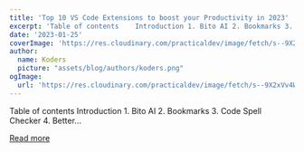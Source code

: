 ```yaml
---
title: 'Top 10 VS Code Extensions to boost your Productivity in 2023'
excerpt: 'Table of contents    Introduction 1. Bito AI 2. Bookmarks 3. Code Spell Checker 4. Better...'
date: '2023-01-25'
coverImage: 'https://res.cloudinary.com/practicaldev/image/fetch/s--9X2xVv4W--/c_imagga_scale,f_auto,fl_progressive,h_420,q_auto,w_1000/https://dev-to-uploads.s3.amazonaws.com/uploads/articles/jhfzf42uedagrn5yzav7.jpg'
author:
  name: Koders
  picture: "assets/blog/authors/koders.png"
ogImage:
  url: 'https://res.cloudinary.com/practicaldev/image/fetch/s--9X2xVv4W--/c_imagga_scale,f_auto,fl_progressive,h_420,q_auto,w_1000/https://dev-to-uploads.s3.amazonaws.com/uploads/articles/jhfzf42uedagrn5yzav7.jpg'
---
```


Table of contents    Introduction 1. Bito AI 2. Bookmarks 3. Code Spell Checker 4. Better...

[Read more](https://dev.to/developeratul/top-10-vs-code-extensions-to-boost-your-productivity-in-2023-47ml)
